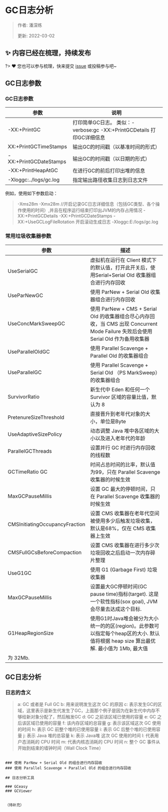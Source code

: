 # GC日志分析

> 作者: 潘深练
>
> 更新: 2022-03-02

## ✨ 内容已经在梳理，持续发布
?> ❤️ 您也可以参与梳理，快来提交 [issue](https://github.com/senlypan/jvm-docs/issues) 或投稿参与吧~




## GC日志参数

### GC日志参数

| 参数 | 说明|
|------|-----|
|-XX:+PrintGC |打印简单GC日志。 类似：-verbose:gc -XX:+PrintGCDetails 打印GC详细信息|
|XX:+PrintGCTimeStamps |输出GC的时间戳（以基准时间的形式）|
|-XX:+PrintGCDateStamps| 输出GC的时间戳（以日期的形式）|
|-XX:+PrintHeapAtGC |在进行GC的前后打印出堆的信息|
|-Xloggc:../logs/gc.log| 指定输出路径收集日志到日志文件|

例如，使用如下参数启动：

> -Xms28m
> -Xmx28m //开启记录GC日志详细信息（包括GC类型、各个操作使用的时间）,并且在程序运行结束打印出JVM的内存占用情况
> -XX:+PrintGCDetails
> -XX:+PrintGCDateStamps
> -XX:+UseGCLogFileRotation 开启滚动生成日志
> -Xloggc:E:/logs/gc.log


### 常用垃圾收集器参数

|参数 |描述|
|------|-----|
|UseSerialGC |虚拟机在运行在 Client 模式下的默认值，打开此开关后，使用Serial+Serial Old 收集器组合进行内存回收|
|UseParNewGC |使用 ParNew + Serial Old 收集器组合进行内存回收 |
|UseConcMarkSweepGC |使用 ParNew + CMS + Serial Old 的收集器组合尽心内存回收，当 CMS 出现 Concurrent Mode Failure 失败后会使用 Serial Old 作为备用收集器|
|UseParallelOldGC |使用 Parallel Scavenge + Parallel Old 的收集器组合 |
|UseParallelGC |使用 Parallel Scavenge + Serial Old （PS MarkSweep）的收集器组合|
|SurvivorRatio| 新生代中 Eden 和任何一个 Survivor 区域的容量比值，默认为 8 |
|PretenureSizeThreshold |直接晋升到老年代对象的大小，单位是Byte |
|UseAdaptiveSizePolicy |动态调整 Java 堆中各区域的大小以及进入老年代的年龄|
|ParallelGCThreads |设置并行 GC 时进行内存回收的线程数|
|GCTimeRatio GC |时间占总时间的比率，默认值为99，只在 Parallel Scavenge 收集器的时候生效|
|MaxGCPauseMillis |设置 GC 最大的停顿时间，只在 Parallel Scavenge 收集器的时候生效|
|CMSInitiatingOccupancyFraction |设置 CMS 收集器在老年代空间被使用多少后触发垃圾收集，默认是68%，仅在 CMS 收集器上生效|
|CMSFullGCsBeforeCompaction |设置 CMS 收集器在进行多少次垃圾回收之后启动一次内存碎片整理|
|UseG1GC |使用 G1 (Garbage First) 垃圾收集器|
|MaxGCPauseMillis |设置最大GC停顿时间(GC pause time)指标(target). 这是一个软性指标(sox goal), JVM 会尽量去达成这个目标. |
|G1HeapRegionSize| 使用G1时Java堆会被分为大小统一的的区(region)。此参数可以指定每个heap区的大小. 默认值将根据 heap size 算出最优解. 最小值为 1Mb, 最大值
为 32Mb.|


## GC日志分析

### 日志的含义



> a: GC 或者是 Full GC 
> b: 用来说明发生这次 GC 的原因 
> c: 表示发生GC的区域，这里表示是新生代发生了GC，上面那个例子是因为在新生代中内存不够给新对象分配了，然后触发GC 
> d: GC 之前该区域已使用的容量 
> e: GC 之后该区域已使用的容量
> f: 该内存区域的总容量 
> g: 表示该区域这次 GC 使用的时间 
> h: 表示 GC 前整个堆的已使用容量 
> i: 表示 GC 后整个堆的已使用容量 
> j: 表示 Java 堆的总容量 
> k: 表示 Java堆 这次 GC 使用的时间 
> l: 代表用户态消耗的 CPU 时间 
> m: 代表内核态消耗的 CPU 时间 
> n: 整个 GC 事件从开始到结束的墙钟时间（Wall Clock Time）

```

### 使用 ParNew + Serial Old 的组合进行内存回收
### 使用 Parallel Scavenge + Parallel Old 的组合进行内存回收

## 日志分析工具

### GCeasy
### GCViewer


（待补充）
